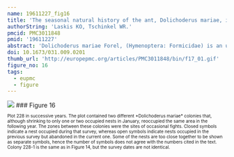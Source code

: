 ```yaml
---
name: 19611227_fig16
title: 'The seasonal natural history of the ant, Dolichoderus mariae, in Northern Florida.'
authorString: 'Laskis KO, Tschinkel WR.'
pmcid: PMC3011848
pmid: '19611227'
abstract: 'Dolichoderus mariae Forel, (Hymenoptera: Formicidae) is an uncommon, monomorphic but locally abundant, reddish-brown ant of peculiar nesting habits, whose range includes most of the eastern USA. In north Florida the ant excavates soil under wiregrass clumps or other plants with fibrous roots to form a single, large, shallow, conical or ovoid chamber broadly open to the surface around the plant base. Colonies are highly polygyne and, during the warm season, inhabit multiple nests connected only by above ground trails, over which nests exchange workers. Although monomorphic, worker size may differ significantly between colonies. The colony cycle is dominated by strong seasonal polydomy. From one or two over-wintering nests, the colonies expanded to occupy up to 60 nests by late summer, then retract once more to one or two nests by mid-winter. The worker-to-queen ratio changed greatly during this cycle, with over two thousand workers per queen during fall and winter, dropping to a low of about 300 during midsummer. Most of these summer queens probably die during the fall. Colonies reoccupy roughly the same area year to year even though they contract down to one or two nests in winter. Observation of fights in the contact zone between colonies suggested that the colonies are territorial. The ants subsist by tending aphids and scale insects for honeydew and scavenging for dead insects within their territories.'
doi: 10.1673/031.009.0201
thumb_url: 'http://europepmc.org/articles/PMC3011848/bin/f17_01.gif'
figure_no: 16
tags:
  - eupmc
  - figure
---
```

<img src='http://europepmc.org/articles/PMC3011848/bin/f17_01.jpg' style='max-height: 300px'>
### Figure 16
<p style='font-size: 10px;'>Plot 228 in successive years. The plot contained two different *Dolichoderus mariae* colonies that, although shrinking to only one or two occupied nests in January, reoccupied the same area in the following year. The zones between these colonies were the sites of occasional fights. Closed symbols indicate a nest occupied during that survey, whereas open symbols indicate nests occupied in the previous survey but abandoned in the current one. Some of the nests are too close together to be shown as separate symbols, hence the number of symbols does not agree with the numbers cited in the text. Colony 228-1 is the same as in Figure 14, but the survey dates are not identical.</p>